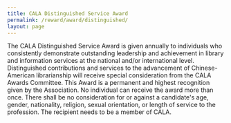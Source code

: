 ```yaml
---
title: CALA Distinguished Service Award
permalink: /reward/award/distinguished/
layout: page
---
```


The CALA Distinguished Service Award is given annually to individuals who consistently demonstrate outstanding leadership and achievement in library and information services at the national and/or international level. Distinguished contributions and services to the advancement of Chinese-American librarianship will receive special consideration from the CALA Awards Committee. This Award is a permanent and highest recognition given by the Association. No individual can receive the award more than once. There shall be no consideration for or against a candidate's age, gender, nationality, religion, sexual orientation, or length of service to the profession. The recipient needs to be a member of CALA.
